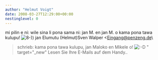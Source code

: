 ```yaml
---
author: "Helmut Voigt"
date: 2008-03-27T12:29:00+00:00
nestinglevel: 0
---
```

mi pilin e ni: wile sina li pona sama ni: jan M. en jan M. o kama pona tawa kulupu! ![8-)](images/smilies/icon_cool.gif "Cool")) jan Elumutu (Helmut)Sven Walper <[Eingang@penzeng.de](mailto://Eingang@penzeng.de)\
> schrieb: kama pona tawa kulupu, jan Maloko en Mikele o! ![:-D](images/smilies/icon_e_biggrin.gif "Very Happy") " target="\_new"
> Lesen Sie Ihre E-Mails auf dem Handy..